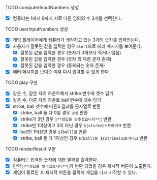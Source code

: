 TODO computerInputNumbers 생성
-[X] 컴퓨터는 1에서 9까지 서로 다른 임의의 수 3개를 선택한다. 

TODO userInputNumbers 생성 
-[X] 게임 플레이어에게 컴퓨터가 생각하고 있는 3개의 숫자를 입력받는다.
-[X] 사용자가 잘못된 값을 입력한 경우 `alert`으로 에러 메시지를 보여준다.
    -[X] 잘못된 값을 입력한 경우 (숫자가 3개보다 적거나 많음)
    -[X] 잘못된 값을 입력한 경우 (숫자 외 다른 문자 존재)
    -[X] 잘못된 값을 입력한 경우 (중복되는 숫자 존재)
-[X] 에러 메시지를 보여준 이후 다시 입력할 수 있게 한다

TODO play 구현
-[X] 같은 수, 같은 자리 카운트해서 strike 변수에 갯수 담기 
-[X] 같은 수, 다른 자리 카운트 ball 변수에 갯수 담기
-[X] strike, ball 갯수에 따른S 결과를 문자열로 반환 
    -[X] strike, ball 둘 다 0일 경우 `낫싱` 반환
    -[X] strike가 3인 경우 `🎉**정답을 맞추셨습니다**🎉` 반환
    -[X] strike만 1이상이고 3이 아닌 경우 `${stirke}스트라이크` 반환
    -[X] ball만 1이상인 경우 `${ball}볼` 반환
    -[X] strike, ball 둘 다 1이상인 경우 `${ball}볼 ${strike}스트라이크` 반환

TODO renderResult 구현
-[X] 컴퓨터는 입력한 숫자에 대한 결과를 출력한다.
-[X] 만약 `🎉**정답을 맞추셨습니다**🎉`가 반환 되었을 경우 재시작 버튼이 노출된다.
-[X] 게임이 종료된 후 재시작 버튼을 클릭해 게임을 다시 시작할 수 있다.
